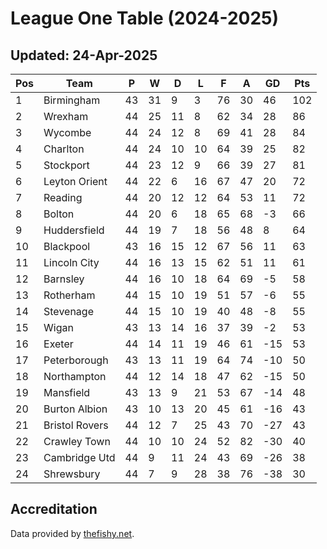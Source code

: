# League One Table (2024-2025)
## Updated: 24-Apr-2025

| Pos | Team | P | W | D | L | F | A | GD | Pts |
| --- | --- | --- | --- | --- | --- | --- | --- | --- | --- |
| 1 | Birmingham | 43 | 31 | 9 | 3 | 76 | 30 | 46 | 102 |
| 2 | Wrexham | 44 | 25 | 11 | 8 | 62 | 34 | 28 | 86 |
| 3 | Wycombe | 44 | 24 | 12 | 8 | 69 | 41 | 28 | 84 |
| 4 | Charlton | 44 | 24 | 10 | 10 | 64 | 39 | 25 | 82 |
| 5 | Stockport | 44 | 23 | 12 | 9 | 66 | 39 | 27 | 81 |
| 6 | Leyton Orient | 44 | 22 | 6 | 16 | 67 | 47 | 20 | 72 |
| 7 | Reading | 44 | 20 | 12 | 12 | 64 | 53 | 11 | 72 |
| 8 | Bolton | 44 | 20 | 6 | 18 | 65 | 68 | -3 | 66 |
| 9 | Huddersfield | 44 | 19 | 7 | 18 | 56 | 48 | 8 | 64 |
| 10 | Blackpool | 43 | 16 | 15 | 12 | 67 | 56 | 11 | 63 |
| 11 | Lincoln City | 44 | 16 | 13 | 15 | 62 | 51 | 11 | 61 |
| 12 | Barnsley | 44 | 16 | 10 | 18 | 64 | 69 | -5 | 58 |
| 13 | Rotherham | 44 | 15 | 10 | 19 | 51 | 57 | -6 | 55 |
| 14 | Stevenage | 44 | 15 | 10 | 19 | 40 | 48 | -8 | 55 |
| 15 | Wigan | 43 | 13 | 14 | 16 | 37 | 39 | -2 | 53 |
| 16 | Exeter | 44 | 14 | 11 | 19 | 46 | 61 | -15 | 53 |
| 17 | Peterborough | 43 | 13 | 11 | 19 | 64 | 74 | -10 | 50 |
| 18 | Northampton | 44 | 12 | 14 | 18 | 47 | 62 | -15 | 50 |
| 19 | Mansfield | 43 | 13 | 9 | 21 | 53 | 67 | -14 | 48 |
| 20 | Burton Albion | 43 | 10 | 13 | 20 | 45 | 61 | -16 | 43 |
| 21 | Bristol Rovers | 44 | 12 | 7 | 25 | 43 | 70 | -27 | 43 |
| 22 | Crawley Town | 44 | 10 | 10 | 24 | 52 | 82 | -30 | 40 |
| 23 | Cambridge Utd | 44 | 9 | 11 | 24 | 43 | 69 | -26 | 38 |
| 24 | Shrewsbury | 44 | 7 | 9 | 28 | 38 | 76 | -38 | 30 |

## Accreditation 

Data provided by [thefishy.net](https://www.thefishy.net/).